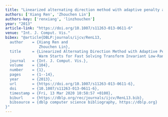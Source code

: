 ```yaml
---
title: "Linearized alternating direction method with adaptive penalty and warm starts for fast solving transform invariant low-rank textures"
authors: ['Xiang Ren', 'Zhouchen Lin']
authors-key: ['renxiang', 'linzhouchen']
year: "2013"
article-link: "https://doi.org/10.1007/s11263-013-0611-6"
venue: "Int. J. Comput. Vis."
bibex: "@article{DBLP:journals/ijcv/RenL13,
  author    = {Xiang Ren and
               Zhouchen Lin},
  title     = {Linearized Alternating Direction Method with Adaptive Penalty and
               Warm Starts for Fast Solving Transform Invariant Low-Rank Textures},
  journal   = {Int. J. Comput. Vis.},
  volume    = {104},
  number    = {1},
  pages     = {1--14},
  year      = {2013},
  url       = {https://doi.org/10.1007/s11263-013-0611-6},
  doi       = {10.1007/s11263-013-0611-6},
  timestamp = {Fri, 13 Mar 2020 10:58:57 +0100},
  biburl    = {https://dblp.org/rec/journals/ijcv/RenL13.bib},
  bibsource = {dblp computer science bibliography, https://dblp.org}
}"
---
```

